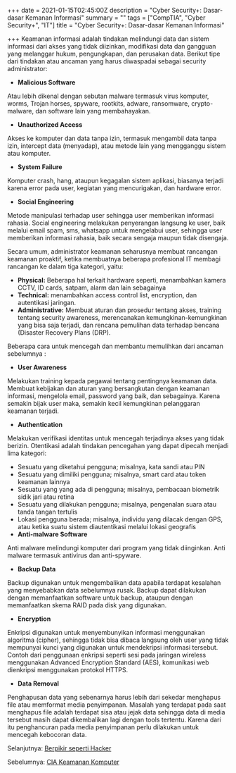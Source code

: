 +++
date = 2021-01-15T02:45:00Z
description = "Cyber Security+: Dasar-dasar Kemanan Informasi"
summary = ""
tags = ["CompTIA", "Cyber Security+", "IT"]
title = "Cyber Security+: Dasar-dasar Kemanan Informasi"

+++
Keamanan informasi adalah tindakan melindungi data dan sistem informasi dari akses yang tidak diizinkan, modifikasi data dan gangguan yang melanggar hukum, pengungkapan, dan perusakan data. Berikut tipe dari tindakan atau ancaman yang harus diwaspadai sebagai security administrator:

* **Malicious Software**

Atau lebih dikenal dengan sebutan malware termasuk virus komputer, worms, Trojan horses, spyware, rootkits, adware, ransomware, crypto-malware, dan software lain yang membahayakan.

* **Unauthorized Access**

Akses ke komputer dan data tanpa izin, termasuk mengambil data tanpa izin, intercept data (menyadap), atau metode lain yang mengganggu sistem atau komputer.

* **System Failure**

Komputer crash, hang, ataupun kegagalan sistem aplikasi, biasanya terjadi karena error pada user, kegiatan yang mencurigakan, dan hardware error.

* **Social Engineering**

Metode manipulasi terhadap user sehingga user memberikan informasi rahasia. Social engineering melakukan penyerangan langsung ke user, baik melalui email spam, sms, whatsapp untuk mengelabui user, sehingga user memberikan informasi rahasia, baik secara sengaja maupun tidak disengaja.

Secara umum, administrator keamanan seharusnya membuat rancangan keamanan proaktif, ketika membuatnya beberapa profesional IT membagi rancangan ke dalam tiga kategori, yaitu:

* **Physical:** Beberapa hal terkait hardware seperti, menambahkan kamera CCTV, ID cards, satpam, alarm dan lain sebagainya
* **Technical:** menambahkan access control list, encryption, dan autentikasi jaringan.
* **Administrative:** Membuat aturan dan prosedur tentang akses, training tentang security awareness, merencanakan kemungkinan-kemungkinan yang bisa saja terjadi, dan rencana pemulihan data terhadap bencana (Disaster Recovery Plans (DRP).

Beberapa cara untuk mencegah dan membantu memulihkan dari ancaman sebelumnya :

* **User Awareness**

Melakukan training kepada pegawai tentang pentingnya keamanan data. Membuat kebijakan dan aturan yang bersangkutan dengan keamanan informasi, mengelola email, password yang baik, dan sebagainya. Karena semakin bijak user maka, semakin kecil kemungkinan pelanggaran keamanan terjadi.

* **Authentication**

Melakukan verifikasi identitas untuk mencegah terjadinya akses yang tidak berizin. Otentikasi adalah tindakan pencegahan yang dapat dipecah menjadi lima kategori:

* Sesuatu yang diketahui pengguna; misalnya, kata sandi atau PIN
* Sesuatu yang dimiliki pengguna; misalnya, smart card atau token keamanan lainnya
* Sesuatu yang yang ada di pengguna; misalnya, pembacaan biometrik sidik jari atau retina
* Sesuatu yang dilakukan pengguna; misalnya, pengenalan suara atau tanda tangan tertulis
* Lokasi pengguna berada; misalnya, individu yang dilacak dengan GPS, atau ketika suatu sistem diautentikasi melalui lokasi geografis
* **Anti-malware Software**

Anti malware melindungi komputer dari program yang tidak diinginkan. Anti malware termasuk antivirus dan anti-spyware.

* **Backup Data**

Backup digunakan untuk mengembalikan data apabila terdapat kesalahan yang menyebabkan data sebelumnya rusak. Backup dapat dilakukan dengan memanfaatkan software untuk backup, ataupun dengan memanfaatkan skema RAID pada disk yang digunakan.

* **Encryption**

Enkripsi digunakan untuk menyembunyikan informasi menggunakan algoritma (cipher), sehingga tidak bisa dibaca langsung oleh user yang tidak mempunyai kunci yang digunakan untuk mendekripsi informasi tersebut. Contoh dari penggunaan enkripsi seperti sesi pada jaringan wireless menggunakan Advanced Encryption Standard (AES), komunikasi web dienkripsi menggunakan protokol HTTPS.

* **Data Removal**

Penghapusan data yang sebenarnya harus lebih dari sekedar menghapus file atau memformat media penyimpanan. Masalah yang terdapat pada saat menghapus file adalah terdapat sisa atau jejak data sehingga data di media tersebut masih dapat dikembalikan lagi dengan tools tertentu. Karena dari itu penghancuran pada media penyimpanan perlu dilakukan untuk mencegah kebocoran data.

Selanjutnya: [Berpikir seperti Hacker](https://hanivan.github.io/blog/modules/comptia-cyber-security+/pengenalan-tentang-keamanan/cyber-security-berpikir-seperti-hacker/ "Berpikir seperti Hacker")

Sebelumnya: [CIA Keamanan Komputer](https://hanivan.github.io/blog/modules/comptia-cyber-security+/pengenalan-tentang-keamanan/cyber-security-cia-keamanan-komputer/ "CIA Keamanan Komputer")